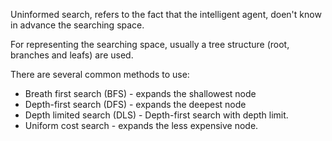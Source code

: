

Uninformed search, refers to the fact that the intelligent agent, doen't know in advance the searching space. 

For representing the searching space, usually a tree structure (root, branches and leafs) are used.

There are several common methods to use:

- Breath first search (BFS) - expands the shallowest node
- Depth-first search (DFS) - expands the deepest node
- Depth limited search (DLS) - Depth-first search with depth limit. 
- Uniform cost search - expands the less expensive node.

